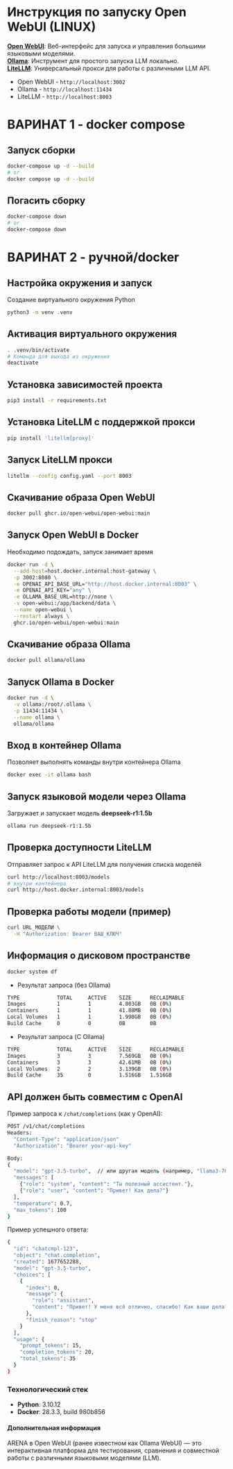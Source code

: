 # Инструкция по запуску Open WebUI (LINUX)
**[Open WebUI](https://docs.openwebui.com/)**: Веб-интерфейс для запуска и управления большими языковыми моделями.  
**[Ollama](https://ollama.com/)**: Инструмент для простого запуска LLM локально.  
**[LiteLLM](https://docs.litellm.ai/docs/tutorials/openweb_ui)**: Универсальный прокси для работы с различными LLM API.  

- Open WebUI - `http://localhost:3002`
- Ollama - `http://localhost:11434`
- LiteLLM - `http://localhost:8003`

# ВАРИНАТ 1 - docker compose
## Запуск сборки
```bash
docker-compose up -d --build
# or
docker compose up -d --build
```
## Погасить сборку
```bash
docker-compose down
# or
docker-compose down
```

# ВАРИНАТ 2 - ручной/docker
## Настройка окружения и запуск
Создание виртуального окружения Python
```bash
python3 -m venv .venv
```

## Активация виртуального окружения
```bash
. .venv/bin/activate
# Команда для выхода из окружения
deactivate
```

## Установка зависимостей проекта
```bash
pip3 install -r requirements.txt
```

## Установка LiteLLM с поддержкой прокси
```bash
pip install 'litellm[proxy]'
```

## Запуск LiteLLM прокси
```bash
litellm --config config.yaml --port 8003
```

## Скачивание образа Open WebUI
```bash
docker pull ghcr.io/open-webui/open-webui:main
```

## Запуск Open WebUI в Docker
Необходимо подождать, запуск занимает время
```bash
docker run -d \
  --add-host=host.docker.internal:host-gateway \
  -p 3002:8080 \
  -e OPENAI_API_BASE_URL="http://host.docker.internal:8003" \
  -e OPENAI_API_KEY="any" \
  -e OLLAMA_BASE_URL=http://none \
  -v open-webui:/app/backend/data \
  --name open-webui \
  --restart always \
  ghcr.io/open-webui/open-webui:main
```

## Скачивание образа Ollama
```bash
docker pull ollama/ollama
```

## Запуск Ollama в Docker
```bash
docker run -d \
  -v ollama:/root/.ollama \
  -p 11434:11434 \
  --name ollama \
  ollama/ollama
```

## Вход в контейнер Ollama
Позволяет выполнять команды внутри контейнера Ollama
```bash
docker exec -it ollama bash
```

## Запуск языковой модели через Ollama
Загружает и запускает модель **deepseek-r1:1.5b**
```bash
ollama run deepseek-r1:1.5b
```

## Проверка доступности LiteLLM
Отправляет запрос к API LiteLLM для получения списка моделей
```bash
curl http://localhost:8003/models
# внутри контейнера
curl http://host.docker.internal:8003/models
```

## Проверка работы модели (пример)
```bash
curl URL_МОДЕЛИ \
  -H "Authorization: Bearer ВАШ_КЛЮЧ"
```

## Информация о дисковом пространстве
```bash
docker system df
```
- Результат запроса (без Ollama)
```bash
TYPE            TOTAL     ACTIVE    SIZE      RECLAIMABLE
Images          1         1         4.803GB   0B (0%)
Containers      1         1         41.88MB   0B (0%)
Local Volumes   1         1         1.998GB   0B (0%)
Build Cache     0         0         0B        0B
```
- Результат запроса (C Ollama)
```bash
TYPE            TOTAL     ACTIVE    SIZE      RECLAIMABLE
Images          3         3         7.569GB   0B (0%)
Containers      3         3         42.61MB   0B (0%)
Local Volumes   2         2         3.139GB   0B (0%)
Build Cache     35        0         1.516GB   1.516GB
```

## API должен быть совместим с OpenAI
Пример запроса к `/chat/completions` (как у OpenAI):
```bash
POST /v1/chat/completions
Headers:
  "Content-Type": "application/json"
  "Authorization": "Bearer your-api-key"

Body:
{
  "model": "gpt-3.5-turbo",  // или другая модель (например, "llama3-70b")
  "messages": [
    {"role": "system", "content": "Ты полезный ассистент."},
    {"role": "user", "content": "Привет! Как дела?"}
  ],
  "temperature": 0.7,
  "max_tokens": 100
}
```

Пример успешного ответа:
```bash
{
  "id": "chatcmpl-123",
  "object": "chat.completion",
  "created": 1677652288,
  "model": "gpt-3.5-turbo",
  "choices": [
    {
      "index": 0,
      "message": {
        "role": "assistant",
        "content": "Привет! У меня всё отлично, спасибо! Как ваши дела?"
      },
      "finish_reason": "stop"
    }
  ],
  "usage": {
    "prompt_tokens": 15,
    "completion_tokens": 20,
    "total_tokens": 35
  }
}
```

### Технологический стек
- **Python**: 3.10.12
- **Docker**: 28.3.3, build 980b856

#### Дополнительная информация
ARENA в Open WebUI (ранее известном как Ollama WebUI) — это интерактивная платформа для тестирования, сравнения и совместной работы с различными языковыми моделями (LLM).